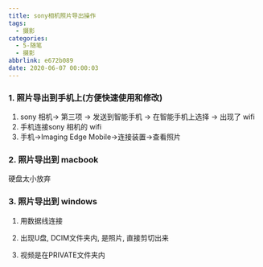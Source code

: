 ```yaml
---
title: sony相机照片导出操作
tags:
  - 摄影
categories:
  - 5-随笔
  - 摄影
abbrlink: e672b089
date: 2020-06-07 00:00:03
---
```




### 1. 照片导出到手机上(方便快速使用和修改)

1. sony 相机-> 第三项 -> 发送到智能手机 -> 在智能手机上选择 -> 出现了 wifi
2. 手机连接sony 相机的 wifi
3. 手机->Imaging Edge Mobile->连接装置->查看照片

<!-- more -->

### 2. 照片导出到 macbook

硬盘太小放弃



### 3. 照片导出到 windows

1. 用数据线连接

2. 出现U盘, DCIM文件夹内, 是照片, 直接剪切出来

3. 视频是在PRIVATE文件夹内
